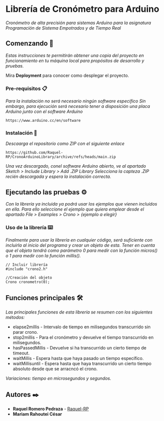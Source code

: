 # Librería de Cronómetro para Arduino

_Cronómetro de alta precisión para sistemas Arduino para la asignatura Programación de Sistema Empotrados y de Tiempo Real_

## Comenzando 🚀

_Estas instrucciones te permitirán obtener una copia del proyecto en funcionamiento en tu máquina local para propósitos de desarrollo y pruebas._

Mira **Deployment** para conocer como desplegar el proyecto.


### Pre-requisitos 📋

_Para la instalación no será necesario ningún software específico_
_Sin embargo, para ejecución será necesario tener a disposición una placa Arduino junto con el software Arduino_

```
https://www.arduino.cc/en/software
```

### Instalación 🔧

_Descaarga el repositorio como ZIP con el siguiente enlace_

```
https://github.com/Raquel-RP/CronoArduinoLibrary/archive/refs/heads/main.zip
```

_Una vez descargado, conel software Arduino abierto, ve al apartado Sketch > Include Library >  Add .ZIP Library_
_Selecciona la capteza .ZIP recién descargada y espera la instalación correcta._

## Ejecutando las pruebas ⚙️

_Con la librería ya incluida ya podrá usar los ejemplos que vienen incluídos en ella._
_Para ello seleccione el ejemplo que quiera emplear desde el apartado File > Examples > Crono > {ejemplo a elegir}_

### Uso de la librería ⌨️

_Finalmente para usar la librería en cualquier código, será suficiente con incluirla al inicio del programa y crear un objeto de esta._
_Tener en cuenta que el objeto tendrá como parámetro 0 para medir con la función micros() o 1 para medir con la función millis()._

```
// Incluir librería
#include "crono2.h"

//Creación del objeto
Crono cronometro(0);
```
## Funciones principales 🛠️

_Las principales funciones de esta librería se resumen con los siguientes métodos:_

* elapse2millis - Intervalo de tiempo en milisegundos transcurrido sin parar crono. 
* stop2millis - Para el cronómetro y devuelve el tiempo transcurrido en milisegundos. 
* hasPassedMillis - Devuelve si ha transcurrido un cierto tiempo de timeout.
* waitMillis - Espera hasta que haya pasado un tiempo específico.
* waitMillisuntil - Espera hasta que haya transcurrido un cierto tiempo absoluto desde que se arracncó el crono.
 
_Variaciones: tiempo en microsegundos y segundos._


## Autores ✒️

* **Raquel Romero Pedraza** - [Raquel-RP](https://github.com/Raquel-RP)
* **Mariam Rahoutei César** 

